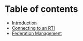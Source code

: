 # Table of contents

- [Introduction](README.md)
- [Connecting to an RTI](connecting-to-an-rti.md)
- [Federation Management](federation-management-1.md)
